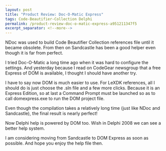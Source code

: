 ```yaml
---
layout: post
title: "Product Review: Doc-O-Matic Express"
tags: Code-Beautifier-Collection Delphi
permalink: /product-review-doc-o-matic-express-a951211347f5
excerpt_separator: <!--more-->
---
```

NDoc was used to build Code Beautifier Collection references file until it became obsolete. From then on Sandcastle has been a good helper even though it is far from perfect.
<!--more-->

I tried Doc-O-Matic a long time ago when it was hard to configure the settings. And yesterday because I read on CodeGear newsgroup that a free Express of DOM is available, I thought I should have another try.

I have to say now DOM is much easier to use. For LeXDK references, all I should do is just choose the .sln file and a few more clicks. Because it is an Express Edition, so at last a Command Prompt must be launched so as to call domexpress.exe to run the DOM project file.

Even though the compilation takes a relatively long time (just like NDoc and Sandcastle), the final result is nearly perfect!

Now Delphi help is powered by DOM too. Wish in Delphi 2008 we can see a better help system.

I am considering moving from Sandcastle to DOM Express as soon as possible. And hope you enjoy the help file then.
